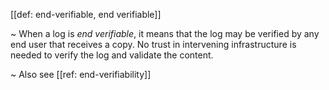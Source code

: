 [[def: end-verifiable, end verifiable]]

~ When a log is _end verifiable_, it means that the log may be verified by any end user that receives a copy. No trust in intervening infrastructure is needed to verify the log and validate the content.

~ Also see [[ref: end-verifiability]]